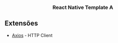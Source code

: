 <p align="center">
  <h3 align="center">React Native Template A</h3>
</p>

## Extensões

- [Axios](https://github.com/axios/axios) - HTTP Client
